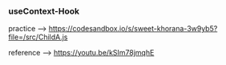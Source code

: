 ### useContext-Hook

practice --> https://codesandbox.io/s/sweet-khorana-3w9yb5?file=/src/ChildA.js

reference --> https://youtu.be/kSIm78jmqhE
